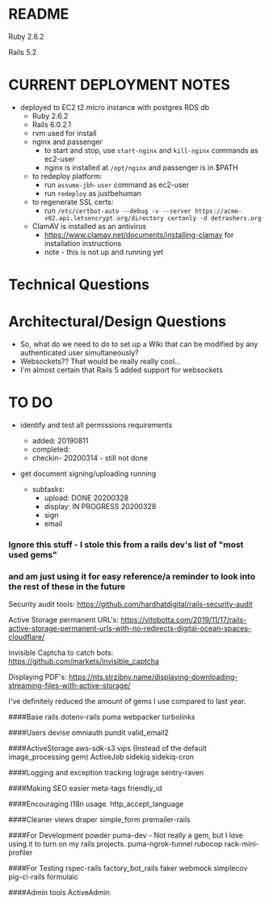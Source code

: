 # README

Ruby 2.6.2

Rails 5.2

# CURRENT DEPLOYMENT NOTES
* deployed to EC2 t2.micro instance with postgres RDS db
  * Ruby 2.6.2
  * Rails 6.0.2.1
  * rvm used for install
  * nginx and passenger
    * to start and stop, use `start-nginx` and `kill-nginx` commands as ec2-user
    * nginx is installed at `/opt/nginx` and passenger is in $PATH
  * to redeploy platform:
    * run `assume-jbh-user` command as ec2-user
    * run `redeploy` as justbehuman
  * to regenerate SSL certs:
    * run `/etc/certbot-auto --debug -v --server https://acme-v02.api.letsencrypt.org/directory certonly -d detrashers.org`
  * ClamAV is installed as an antivirus
    * https://www.clamav.net/documents/installing-clamav for installation instructions
    * note - this is not up and running yet


# Technical Questions



# Architectural/Design Questions


* So, what do we need to do to set up a Wiki that can be modified by any authenticated user simultaneously?
* Websockets?? That would be really really cool...
* I'm almost certain that Rails 5 added support for websockets



# TO DO

* identify and test all permissions requirements
  * added: 20190811
  * completed:
  * checkin- 20200314 - still not done

* get document signing/uploading running
  * subtasks:
    * upload: DONE 20200328
    * display: IN PROGRESS 20200328
    * sign
    * email






### Ignore this stuff - I stole this from a rails dev's list of "most used gems"
### and am just using it for easy reference/a reminder to look into the rest of these in the future


Security audit tools:
https://github.com/hardhatdigital/rails-security-audit

Active Storage permanent URL's:
https://vitobotta.com/2019/11/17/rails-active-storage-permanent-urls-with-no-redirects-digital-ocean-spaces-cloudflare/

Invisible Captcha to catch bots:
https://github.com/markets/invisible_captcha

Displaying PDF's:
https://nts.strzibny.name/displaying-downloading-streaming-files-with-active-storage/

I've definitely reduced the amount of gems I use compared to last year.

####Base rails
dotenv-rails
puma
webpacker
turbolinks


####Users
devise
omniauth
pundit
valid_email2


####ActiveStorage
aws-sdk-s3
vips (Instead of the default image_processing gem)
ActiveJob
sidekiq
sidekiq-cron

####Logging and exception tracking
lograge
sentry-raven


####Making SEO easier
meta-tags
friendly_id


####Encouraging I18n usage.
http_accept_language


####Cleaner views
draper
simple_form
premailer-rails


####For Development
powder
puma-dev - Not really a gem, but I love using it to turn on my rails projects.
puma-ngrok-tunnel
rubocop
rack-mini-profiler


####For Testing
rspec-rails
factory_bot_rails
faker
webmock
simplecov
pig-ci-rails
formulaic


####Admin tools
ActiveAdmin
